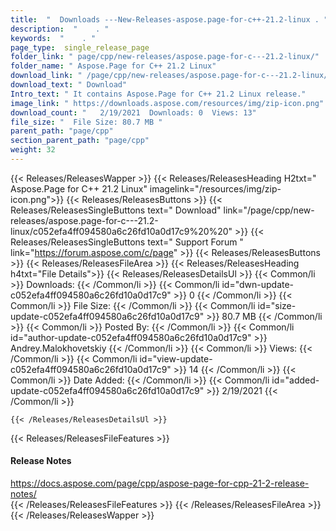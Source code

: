 ```yaml
---
title:  "  Downloads ---New-Releases-aspose.page-for-c++-21.2-linux . " 
description:  "    . " 
keywords:  "    . " 
page_type:  single_release_page
folder_link: " page/cpp/new-releases/aspose.page-for-c---21.2-linux/"
folder_name: " Aspose.Page for C++ 21.2 Linux"
download_link: " /page/cpp/new-releases/aspose.page-for-c---21.2-linux/c052efa4ff094580a6c26fd10a0d17c9"
download_text: " Download"
Intro_text: " It contains Aspose.Page for C++ 21.2 Linux release."
image_link: " https://downloads.aspose.com/resources/img/zip-icon.png"
download_count: "   2/19/2021  Downloads: 0  Views: 13"
file_size: "  File Size: 80.7 MB "
parent_path: "page/cpp"
section_parent_path: "page/cpp"
weight: 32 
---
```


{{< Releases/ReleasesWapper >}}
  {{< Releases/ReleasesHeading H2txt=" Aspose.Page for C++ 21.2 Linux" imagelink="/resources/img/zip-icon.png">}}
  {{< Releases/ReleasesButtons >}}
    {{< Releases/ReleasesSingleButtons text=" Download" link="/page/cpp/new-releases/aspose.page-for-c---21.2-linux/c052efa4ff094580a6c26fd10a0d17c9%20%20" >}}
    {{< Releases/ReleasesSingleButtons text=" Support Forum " link="https://forum.aspose.com/c/page" >}}
  {{< Releases/ReleasesButtons >}}
  {{< Releases/ReleasesFileArea >}}
    {{< Releases/ReleasesHeading h4txt="File Details">}}
    {{< Releases/ReleasesDetailsUl >}}
            {{< Common/li  >}} Downloads: {{< /Common/li >}} 
      {{< Common/li id="dwn-update-c052efa4ff094580a6c26fd10a0d17c9" >}} 0 {{< /Common/li >}} 
      {{< Common/li  >}} File Size: {{< /Common/li >}} 
      {{< Common/li id="size-update-c052efa4ff094580a6c26fd10a0d17c9" >}} 80.7 MB {{< /Common/li >}} 
      {{< Common/li  >}} Posted By: {{< /Common/li >}} 
      {{< Common/li id="author-update-c052efa4ff094580a6c26fd10a0d17c9" >}} Andrey.Malokhovetskiy {{< /Common/li >}} 
      {{< Common/li  >}} Views: {{< /Common/li >}} 
      {{< Common/li id="view-update-c052efa4ff094580a6c26fd10a0d17c9" >}} 14 {{< /Common/li >}} 
      {{< Common/li  >}} Date Added: {{< /Common/li >}} 
      {{< Common/li id="added-update-c052efa4ff094580a6c26fd10a0d17c9" >}} 2/19/2021 {{< /Common/li >}} 

    {{< /Releases/ReleasesDetailsUl >}}

  {{< Releases/ReleasesFileFeatures >}}
      <h4>Release Notes</h4><div><a href="https://docs.aspose.com/page/cpp/aspose-page-for-cpp-21-2-release-notes/">https://docs.aspose.com/page/cpp/aspose-page-for-cpp-21-2-release-notes/</a></div>
  {{< /Releases/ReleasesFileFeatures >}}
 {{< /Releases/ReleasesFileArea >}}
{{< /Releases/ReleasesWapper >}}


